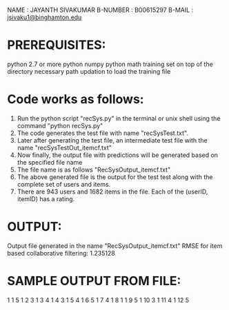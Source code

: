 NAME		: JAYANTH SIVAKUMAR
B-NUMBER	: B00615297
B-MAIL		: jsivaku1@binghamton.edu



PREREQUISITES:
==============
python 2.7 or more
python numpy
python math
training set on top of the directory
necessary path updation to load the training file



Code works as follows:
======================
1. Run the python script "recSys.py" in the terminal or unix shell using the command "python recSys.py"
2. The code generates the test file with name "recSysTest.txt".
3. Later after generating the test file, an intermediate test file with the name "recSysTestOut_itemcf.txt"
4. Now finally, the output file with predictions will be generated based on the specified file name 
5. The file name is as follows "RecSysOutput_itemcf.txt"
6. The above generated file is the output for the test test along with the complete set of users and items. 
7. There are 943 users and 1682 items in the file. Each of the (userID, itemID) has a rating. 




OUTPUT:
=======
Output file generated in the name "RecSysOutput_itemcf.txt"
RMSE for item based collaborative filtering: 1.235128



SAMPLE OUTPUT FROM FILE:
========================
1 1 5
1 2 3
1 3 4
1 4 3
1 5 4
1 6 5
1 7 4
1 8 1
1 9 5
1 10 3
1 11 4
1 12 5